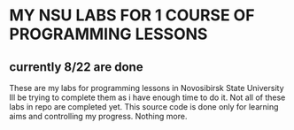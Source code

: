 # **MY NSU LABS FOR 1 COURSE OF PROGRAMMING LESSONS**
## currently 8/22 are done

These are my labs for programming lessons in Novosibirsk State University
Ill be trying to complete them as i have enough time to do it.
Not all of these labs in repo are completed yet.
This source code is done only for learning aims and controlling my progress. Nothing more.
